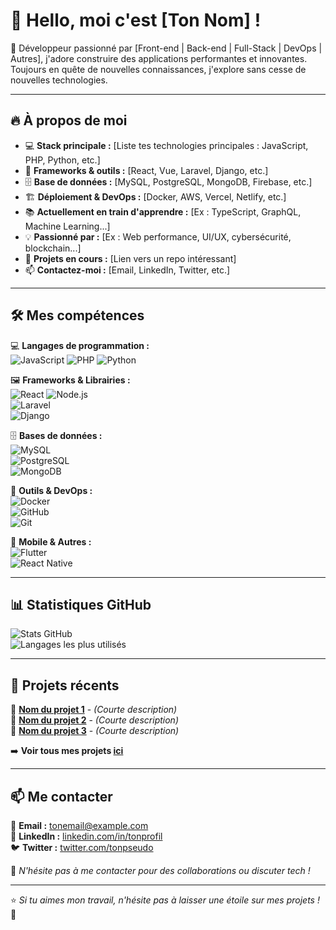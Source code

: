 # 👋 Hello, moi c'est [Ton Nom] !

🚀 Développeur passionné par [Front-end | Back-end | Full-Stack | DevOps | Autres], j'adore construire des applications performantes et innovantes. Toujours en quête de nouvelles connaissances, j'explore sans cesse de nouvelles technologies.

---

## 🔥 **À propos de moi**

- 💻 **Stack principale :** [Liste tes technologies principales : JavaScript, PHP, Python, etc.]
- 🎨 **Frameworks & outils :** [React, Vue, Laravel, Django, etc.]
- 🗄️ **Base de données :** [MySQL, PostgreSQL, MongoDB, Firebase, etc.]
- 🏗️ **Déploiement & DevOps :** [Docker, AWS, Vercel, Netlify, etc.]
- 📚 **Actuellement en train d'apprendre :** [Ex : TypeScript, GraphQL, Machine Learning...]
- 💡 **Passionné par :** [Ex : Web performance, UI/UX, cybersécurité, blockchain...]
- 🔭 **Projets en cours :** [Lien vers un repo intéressant]
- 📫 **Contactez-moi :** [Email, LinkedIn, Twitter, etc.]

---

## 🛠️ **Mes compétences**  

💻 **Langages de programmation :**  
![JavaScript](https://img.shields.io/badge/JavaScript-F7DF1E?style=for-the-badge&logo=javascript&logoColor=black) 
![PHP](https://img.shields.io/badge/PHP-777BB4?style=for-the-badge&logo=php&logoColor=white) 
![Python](https://img.shields.io/badge/Python-3776AB?style=for-the-badge&logo=python&logoColor=white)

🖼️ **Frameworks & Librairies :**  
![React](https://img.shields.io/badge/React-61DAFB?style=for-the-badge&logo=react&logoColor=black) 
![Node.js](https://img.shields.io/badge/Node.js-339933?style=for-the-badge&logo=node.js&logoColor=white)  
![Laravel](https://img.shields.io/badge/Laravel-FF2D20?style=for-the-badge&logo=laravel&logoColor=white)  
![Django](https://img.shields.io/badge/Django-092E20?style=for-the-badge&logo=django&logoColor=white)

🗄️ **Bases de données :**  
![MySQL](https://img.shields.io/badge/MySQL-4479A1?style=for-the-badge&logo=mysql&logoColor=white)  
![PostgreSQL](https://img.shields.io/badge/PostgreSQL-336791?style=for-the-badge&logo=postgresql&logoColor=white)  
![MongoDB](https://img.shields.io/badge/MongoDB-47A248?style=for-the-badge&logo=mongodb&logoColor=white)

🚀 **Outils & DevOps :**  
![Docker](https://img.shields.io/badge/Docker-2496ED?style=for-the-badge&logo=docker&logoColor=white)  
![GitHub](https://img.shields.io/badge/GitHub-181717?style=for-the-badge&logo=github&logoColor=white)  
![Git](https://img.shields.io/badge/Git-F05032?style=for-the-badge&logo=git&logoColor=white)

📱 **Mobile & Autres :**  
![Flutter](https://img.shields.io/badge/Flutter-02569B?style=for-the-badge&logo=flutter&logoColor=white)  
![React Native](https://img.shields.io/badge/React_Native-61DAFB?style=for-the-badge&logo=react&logoColor=black)

---

## 📊 **Statistiques GitHub**  

![Stats GitHub](https://github-readme-stats.vercel.app/api?username=tonpseudo&show_icons=true&theme=radical)  
![Langages les plus utilisés](https://github-readme-stats.vercel.app/api/top-langs/?username=tonpseudo&layout=compact&theme=radical)  

---

## 🚀 **Projets récents**  

🔹 [**Nom du projet 1**](https://github.com/tonpseudo/projet1) - *(Courte description)*  
🔹 [**Nom du projet 2**](https://github.com/tonpseudo/projet2) - *(Courte description)*  
🔹 [**Nom du projet 3**](https://github.com/tonpseudo/projet3) - *(Courte description)*  

➡️ **Voir tous mes projets [ici](https://github.com/tonpseudo?tab=repositories)**  

---

## 📫 **Me contacter**  

📧 **Email :** [tonemail@example.com](mailto:tonemail@example.com)  
💼 **LinkedIn :** [linkedin.com/in/tonprofil](https://linkedin.com/in/tonprofil)  
🐦 **Twitter :** [twitter.com/tonpseudo](https://twitter.com/tonpseudo)  

🚀 *N'hésite pas à me contacter pour des collaborations ou discuter tech !*  

---

⭐️ *Si tu aimes mon travail, n'hésite pas à laisser une étoile sur mes projets !* 🚀
